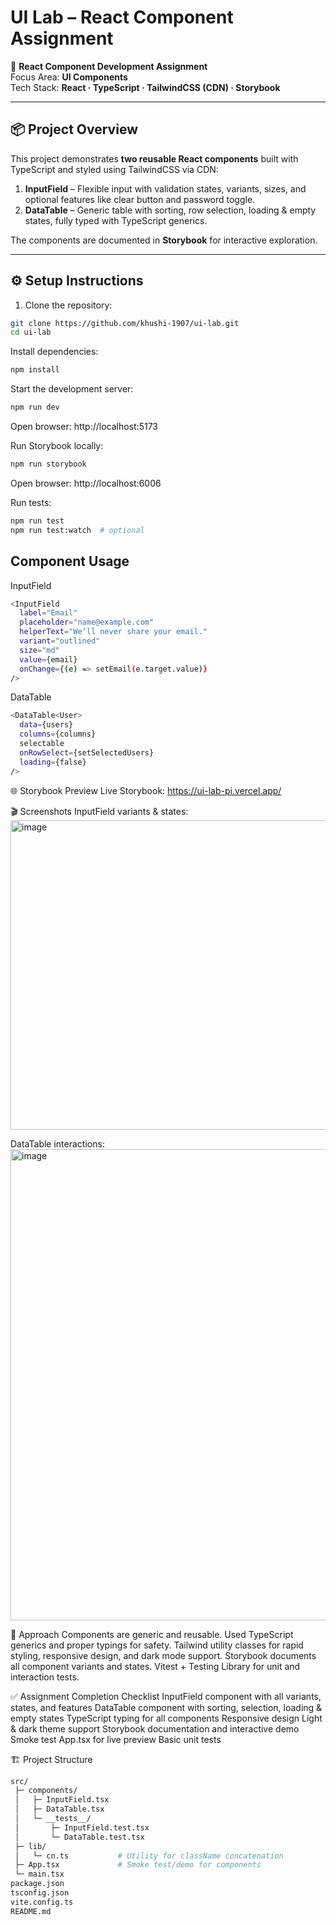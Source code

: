 # UI Lab – React Component Assignment

🎨 **React Component Development Assignment**  
Focus Area: **UI Components**  
Tech Stack: **React · TypeScript · TailwindCSS (CDN) · Storybook**

---

## 📦 Project Overview

This project demonstrates **two reusable React components** built with TypeScript and styled using TailwindCSS via CDN:

1. **InputField** – Flexible input with validation states, variants, sizes, and optional features like clear button and password toggle.
2. **DataTable** – Generic table with sorting, row selection, loading & empty states, fully typed with TypeScript generics.

The components are documented in **Storybook** for interactive exploration.

---

## ⚙️ Setup Instructions

1. Clone the repository:
```bash
git clone https://github.com/khushi-1907/ui-lab.git
cd ui-lab
```

Install dependencies:
```bash
npm install
```
Start the development server:
```bash
npm run dev
```
Open browser: http://localhost:5173

Run Storybook locally:
```bash
npm run storybook
```
Open browser: http://localhost:6006

Run tests:
```bash
npm run test
npm run test:watch  # optional
```
## Component Usage
InputField
```bash
<InputField
  label="Email"
  placeholder="name@example.com"
  helperText="We’ll never share your email."
  variant="outlined"
  size="md"
  value={email}
  onChange={(e) => setEmail(e.target.value)}
/>
```

DataTable
```bash
<DataTable<User>
  data={users}
  columns={columns}
  selectable
  onRowSelect={setSelectedUsers}
  loading={false}
/>
```

🌐 Storybook Preview
Live Storybook: https://ui-lab-pi.vercel.app/

🎬 Screenshots
InputField variants & states:
<img width="1153" height="495" alt="image" src="https://github.com/user-attachments/assets/2d42c82e-4eba-4333-8e4b-7de81819ab52" />

DataTable interactions:
<img width="1077" height="754" alt="image" src="https://github.com/user-attachments/assets/20b1f8fe-b29b-45a4-8194-295b22c637a4" />

📝 Approach
Components are generic and reusable.
Used TypeScript generics and proper typings for safety.
Tailwind utility classes for rapid styling, responsive design, and dark mode support.
Storybook documents all component variants and states.
Vitest + Testing Library for unit and interaction tests.

✅ Assignment Completion Checklist
 InputField component with all variants, states, and features
 DataTable component with sorting, selection, loading & empty states
 TypeScript typing for all components
 Responsive design
 Light & dark theme support
 Storybook documentation and interactive demo
 Smoke test App.tsx for live preview
 Basic unit tests

🏗 Project Structure
```graphql
src/
 ├─ components/
 │   ├─ InputField.tsx
 │   ├─ DataTable.tsx
 │   └─ __tests__/
 │       ├─ InputField.test.tsx
 │       └─ DataTable.test.tsx
 ├─ lib/
 │   └─ cn.ts           # Utility for className concatenation
 ├─ App.tsx             # Smoke test/demo for components
 └─ main.tsx
package.json
tsconfig.json
vite.config.ts
README.md
